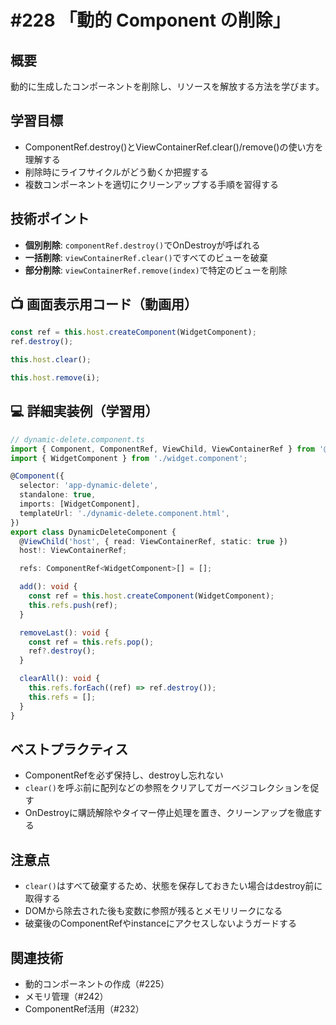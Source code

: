 # #228 「動的 Component の削除」

## 概要
動的に生成したコンポーネントを削除し、リソースを解放する方法を学びます。

## 学習目標
- ComponentRef.destroy()とViewContainerRef.clear()/remove()の使い方を理解する
- 削除時にライフサイクルがどう動くか把握する
- 複数コンポーネントを適切にクリーンアップする手順を習得する

## 技術ポイント
- **個別削除**: `componentRef.destroy()`でOnDestroyが呼ばれる
- **一括削除**: `viewContainerRef.clear()`ですべてのビューを破棄
- **部分削除**: `viewContainerRef.remove(index)`で特定のビューを削除

## 📺 画面表示用コード（動画用）

```typescript
const ref = this.host.createComponent(WidgetComponent);
ref.destroy();
```

```typescript
this.host.clear();
```

```typescript
this.host.remove(i);
```

## 💻 詳細実装例（学習用）
```typescript
// dynamic-delete.component.ts
import { Component, ComponentRef, ViewChild, ViewContainerRef } from '@angular/core';
import { WidgetComponent } from './widget.component';

@Component({
  selector: 'app-dynamic-delete',
  standalone: true,
  imports: [WidgetComponent],
  templateUrl: './dynamic-delete.component.html',
})
export class DynamicDeleteComponent {
  @ViewChild('host', { read: ViewContainerRef, static: true })
  host!: ViewContainerRef;

  refs: ComponentRef<WidgetComponent>[] = [];

  add(): void {
    const ref = this.host.createComponent(WidgetComponent);
    this.refs.push(ref);
  }

  removeLast(): void {
    const ref = this.refs.pop();
    ref?.destroy();
  }

  clearAll(): void {
    this.refs.forEach((ref) => ref.destroy());
    this.refs = [];
  }
}
```

## ベストプラクティス
- ComponentRefを必ず保持し、destroyし忘れない
- `clear()`を呼ぶ前に配列などの参照をクリアしてガーベジコレクションを促す
- OnDestroyに購読解除やタイマー停止処理を置き、クリーンアップを徹底する

## 注意点
- `clear()`はすべて破棄するため、状態を保存しておきたい場合はdestroy前に取得する
- DOMから除去された後も変数に参照が残るとメモリリークになる
- 破棄後のComponentRefやinstanceにアクセスしないようガードする

## 関連技術
- 動的コンポーネントの作成（#225）
- メモリ管理（#242）
- ComponentRef活用（#232）
